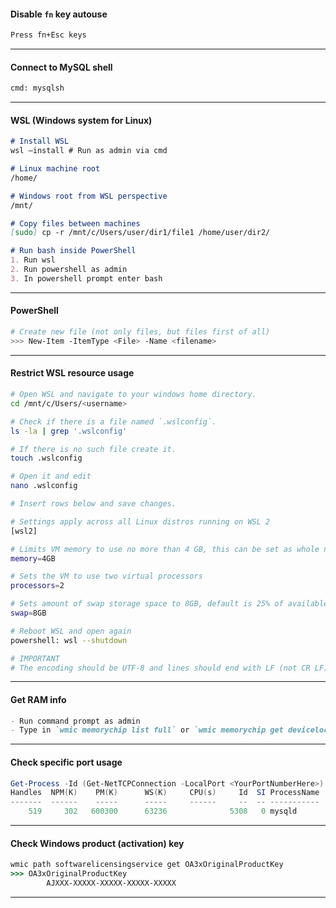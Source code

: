#### Disable `fn` key autouse
```md
Press fn+Esc keys
```
---
#### Connect to MySQL shell
```bash
cmd: mysqlsh
```
---
#### WSL (Windows system for Linux)
```md
# Install WSL
wsl –install # Run as admin via cmd

# Linux machine root
/home/

# Windows root from WSL perspective
/mnt/

# Copy files between machines
[sudo] cp -r /mnt/c/Users/user/dir1/file1 /home/user/dir2/ 

# Run bash inside PowerShell
1. Run wsl
2. Run powershell as admin
3. In powershell prompt enter bash


```
---
#### PowerShell
```bash
# Create new file (not only files, but files first of all)
>>> New-Item -ItemType <File> -Name <filename>
```
---

#### Restrict WSL resource usage
```bash
# Open WSL and navigate to your windows home directory.
cd /mnt/c/Users/<username>

# Check if there is a file named `.wslconfig`.
ls -la | grep '.wslconfig'

# If there is no such file create it.
touch .wslconfig

# Open it and edit
nano .wslconfig

# Insert rows below and save changes. 

# Settings apply across all Linux distros running on WSL 2
[wsl2]

# Limits VM memory to use no more than 4 GB, this can be set as whole numbers using GB or MB
memory=4GB

# Sets the VM to use two virtual processors
processors=2

# Sets amount of swap storage space to 8GB, default is 25% of available RAM
swap=8GB

# Reboot WSL and open again
powershell: wsl --shutdown

# IMPORTANT
# The encoding should be UTF-8 and lines should end with LF (not CR LF)
```
---
#### Get RAM info
```markdown
- Run command prompt as admin
- Type in `wmic memorychip list full` or `wmic memorychip get devicelocator, memorytype, formfactor`
```
---
#### Check specific port usage
```powershell
Get-Process -Id (Get-NetTCPConnection -LocalPort <YourPortNumberHere>).OwningProcess
Handles  NPM(K)    PM(K)      WS(K)     CPU(s)     Id  SI ProcessName
-------  ------    -----      -----     ------     --  -- -----------
    519     302   600300      63236              5308   0 mysqld
```
---
#### Check Windows product (activation) key
```cmd
wmic path softwarelicensingservice get OA3xOriginalProductKey
>>> OA3xOriginalProductKey
		AJXXX-XXXXX-XXXXX-XXXXX-XXXXX
```
---
